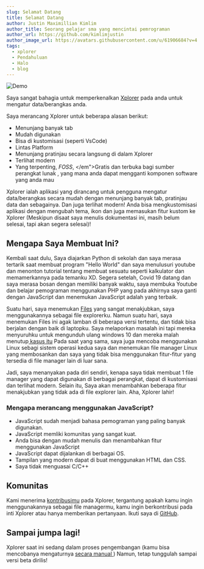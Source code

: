 ```yaml
---
slug: Selamat Datang
title: Selamat Datang
author: Justin Maximillian Kimlim
author_title: Seorang pelajar sma yang mencintai pemrograman
author_url: https://github.com/kimlimjustin
author_image_url: https://avatars.githubusercontent.com/u/61906684?v=4
tags:
  - xplorer
  - Pendahuluan
  - Halo
  - blog
---
```

![Demo](https://camo.githubusercontent.com/7c638a81d598d3ebccdf5d4b213b7b88950fb2d186ef28796826014a671029c7/68747470733a2f2f64726976652e676f6f676c652e636f6d2f75633f6578706f72743d766965772669643d3153427555633042684334396472754a776e6457326d61625339616d546f73705a)

Saya sangat bahagia untuk memperkenalkan [Xplorer](https://xplorer.vercel.app) pada anda untuk mengatur data/berangkas anda.

Saya merancang Xplorer untuk beberapa alasan berikut:
* Menunjang banyak tab
* Mudah digunakan
* Bisa di kustomisasi (seperti VsCode)
* Lintas Platform
* Menunjang pratinjau secara langsung di dalam Xplorer
* Terlihat modern
* Yang terpenting, _FOSS_, </em">Gratis dan terbuka bagi sumber perangkat lunak </em>, yang mana anda dapat mengganti komponen software yang anda mau

Xplorer ialah aplikasi yang dirancang untuk pengguna mengatur data/berangkas secara mudah dengan menunjang banyak tab, pratinjau data dan sebagainya. Dan juga terlihat modern! Anda bisa mengkustomisasi aplikasi dengan mengubah tema, ikon dan juga memasukan fitur kustom ke Xplorer (Meskipun disaat saya menulis dokumentasi ini, masih belum selesai, tapi akan segera selesai)!

## Mengapa Saya Membuat Ini?

Kembali saat dulu, Saya diajarkan Python di sekolah dan saya merasa tertarik saat membuat program "Hello World" dan saya menulusuri youtube dan menonton tutorial tentang membuat sesuatu seperti kalkulator dan memamerkannya pada temanku XD. Segera setelah, Covid 19 datang dan saya merasa bosan dengan memiliki banyak waktu, saya membuka Youtube dan belajar pemograman menggunakan PHP yang pada akhirnya saya ganti dengan JavaScript dan menemukan JavaScript adalah yang terbaik.

Suatu hari, saya menemukan [Files](https://files-community.github.io/) yang sangat menakjubkan, saya menggunakannya sebagai file explorerku. Namun suatu hari, saya menemukan Files ini agak lamban di beberapa versi tertentu, dan tidak bisa berjalan dengan baik di laptopku. Saya melaporkan masalah ini tapi mereka menyuruhku untuk mengunduh ulang windows 10 dan mereka malah menutup[ kasus itu](https://github.com/files-community/Files/issues/4287) Pada saat yang sama, saya juga mencoba menggunakan Linux sebagi sistem operasi kedua saya dan menemukan file manager Linux yang membosankan dan saya yang tidak bisa menggunakan fitur-fitur yang tersedia di file manager lain di luar sana.

Jadi, saya menanyakan pada diri sendiri, kenapa saya tidak membuat 1 file manager yang dapat digunakan di berbagai perangkat, dapat di kustomisasi dan terlihat modern. Selain itu, Saya akan menambahkan beberapa fitur menakjubkan yang tidak ada di file explorer lain. Aha, Xplorer lahir!

### Mengapa merancang menggunakan JavaScript?
- JavaScript sudah menjadi bahasa pemograman yang paling banyak digunakan.
- JavaScript memliki komunitas yang sangat kuat.
- Anda bisa dengan mudah menulis dan menambahkan fitur menggunakan JavaScript
- JavaScript dapat dijalankan di berbagai OS.
- Tampilan yang modern dapat di buat menggunakan HTML dan CSS.
- Saya tidak menguasai C/C++

## Komunitas
Kami menerima [kontribusimu](https://xplorer.vercel.app/community/Contributing/) pada Xplorer, tergantung apakah kamu ingin menggunakannya sebagai file managermu, kamu ingin berkontribusi pada inti Xplorer atau hanya memberikan pertanyaan. Ikuti saya di [GitHub](https://github.com/kimlimjustin).

## Sampai jumpa lagi!
Xplorer saat ini sedang dalam proses pengembangan (kamu bisa mencobanya mengaturnya [ secara manual ](https://xplorer.vercel.app/community/Contributing/#working-on-xplorer-code)) Namun, tetap tunggulah sampai versi beta dirilis!